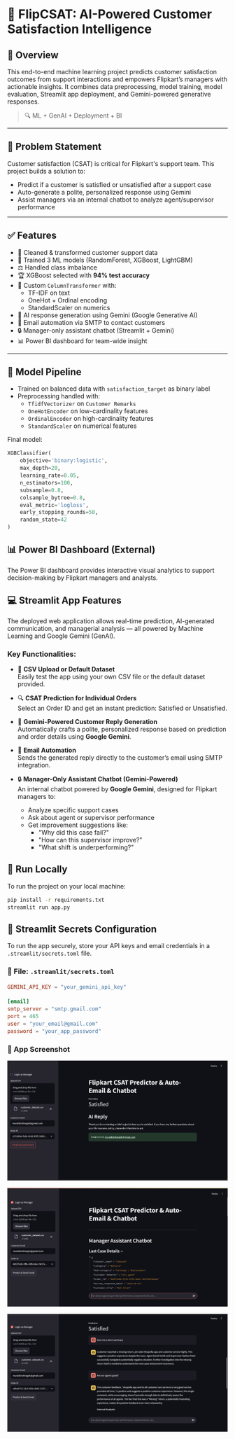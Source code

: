 # 🤖 FlipCSAT: AI-Powered Customer Satisfaction Intelligence

## 📌 Overview

This end-to-end machine learning project predicts customer satisfaction outcomes from support interactions and empowers Flipkart’s managers with actionable insights. It combines data preprocessing, model training, model evaluation, Streamlit app deployment, and Gemini-powered generative responses.

> 🔍 ML + GenAI + Deployment + BI

---

## 🧠 Problem Statement

Customer satisfaction (CSAT) is critical for Flipkart's support team. This project builds a solution to:
- Predict if a customer is satisfied or unsatisfied after a support case
- Auto-generate a polite, personalized response using Gemini
- Assist managers via an internal chatbot to analyze agent/supervisor performance

---

## ✅ Features

- 🧹 Cleaned & transformed customer support data
- 🧠 Trained 3 ML models (RandomForest, XGBoost, LightGBM)
- ⚖️ Handled class imbalance
- 🏆 XGBoost selected with **94% test accuracy**
- 🔄 Custom `ColumnTransformer` with:
  - TF-IDF on text
  - OneHot + Ordinal encoding
  - StandardScaler on numerics
- 💬 AI response generation using Gemini (Google Generative AI)
- 📩 Email automation via SMTP to contact customers
- 🔒 Manager-only assistant chatbot (Streamlit + Gemini)
- 📊 Power BI dashboard for team-wide insight

---

## 🚀 Model Pipeline

- Trained on balanced data with `satisfaction_target` as binary label
- Preprocessing handled with:
  - `TfidfVectorizer` on `Customer Remarks`
  - `OneHotEncoder` on low-cardinality features
  - `OrdinalEncoder` on high-cardinality features
  - `StandardScaler` on numerical features

Final model:
```python
XGBClassifier(
    objective='binary:logistic',
    max_depth=20,
    learning_rate=0.05,
    n_estimators=100,
    subsample=0.8,
    colsample_bytree=0.8,
    eval_metric='logloss',
    early_stopping_rounds=50,
    random_state=42
)
```
## 📊 Power BI Dashboard (External)

The Power BI dashboard provides interactive visual analytics to support decision-making by Flipkart managers and analysts.

## 💻 Streamlit App Features

The deployed web application allows real-time prediction, AI-generated communication, and managerial analysis — all powered by Machine Learning and Google Gemini (GenAI).

### Key Functionalities:

- 📁 **CSV Upload or Default Dataset**  
  Easily test the app using your own CSV file or the default dataset provided.

- 🔍 **CSAT Prediction for Individual Orders**  
  Select an Order ID and get an instant prediction: Satisfied or Unsatisfied.

- 🤖 **Gemini-Powered Customer Reply Generation**  
  Automatically crafts a polite, personalized response based on prediction and order details using **Google Gemini**.

- 📩 **Email Automation**  
  Sends the generated reply directly to the customer’s email using SMTP integration.

- 🔒 **Manager-Only Assistant Chatbot (Gemini-Powered)**  
  An internal chatbot powered by **Google Gemini**, designed for Flipkart managers to:
  - Analyze specific support cases
  - Ask about agent or supervisor performance
  - Get improvement suggestions like:
    - "Why did this case fail?"
    - "How can this supervisor improve?"
    - "What shift is underperforming?"

## 🧪 Run Locally

To run the project on your local machine:

```bash
pip install -r requirements.txt
streamlit run app.py
```

## 🔐 Streamlit Secrets Configuration

To run the app securely, store your API keys and email credentials in a `.streamlit/secrets.toml` file.

### 🔑 File: `.streamlit/secrets.toml`

```toml
GEMINI_API_KEY = "your_gemini_api_key"

[email]
smtp_server = "smtp.gmail.com"
port = 465
user = "your_email@gmail.com"
password = "your_app_password"
```

### 📸 App Screenshot

![Streamlit App](Screenshots/streamlit_1.png)

![Streamlit App](Screenshots/streamlit_2.png)

![Streamlit App](Screenshots/streamlit_3.png)

